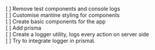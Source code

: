 [ ] Remove test components and console logs\
[ ] Customise mantine styling for components\
[ ] Create basic components for the app\
[ ] Add prisma\
[ ] Create a logger utility, logs every action on server side\
[ ] Try to integrate logger in prisma\
